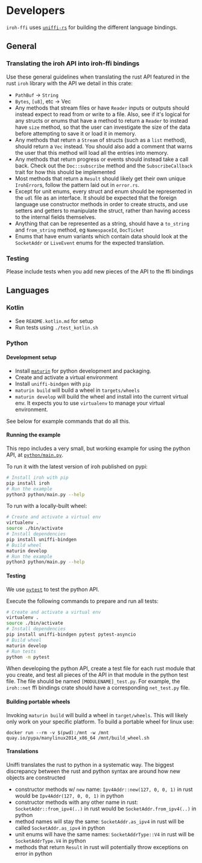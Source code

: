 # Developers

`iroh-ffi` uses [`uniffi-rs`](https://mozilla.github.io/uniffi-rs/) for building the different language bindings.

## General

### Translating the iroh API into iroh-ffi bindings

Use these general guidelines when translating the rust API featured in the rust
`iroh` library with the API we detail in this crate:
- `PathBuf` -> `String`
- `Bytes`, `[u8]`, etc -> Vec<u8>
- Any methods that stream files or have `Reader` inputs or outputs should instead expect to read from or write to a file. Also, see if it's logical for any structs or enums that have a method to return a `Reader` to instead have `size` method, so that the user can investigate the size of the data before attempting to save it or load it in memory.
- Any methods that return a `Stream` of structs (such as a `list` method), should return a `Vec` instead. You should also add a comment that warns the user that this method will load all the entries into memory.
- Any methods that return progress or events should instead take a call back. Check out the `Doc::subscribe` method and the `SubscribeCallback` trait for how this should be implemented
- Most methods that return a `Result` should likely get their own unique `IrohError`s, follow the pattern laid out in `error.rs`.
- Except for unit enums, every struct and enum should be represented in the `udl` file as an interface. It should be expected that the foreign language use constructor methods in order to create structs, and use setters and getters to manipulate the struct, rather than having access to the internal fields themselves.
- Anything that can be represented as a string, should have a `to_string` and `from_string` method, eg `NamespaceId`, `DocTicket`
- Enums that have enum variants which contain data should look at the `SocketAddr` or `LiveEvent` enums for the expected translation.

### Testing

Please include tests when you add new pieces of the API to the ffi bindings

## Languages

### Kotlin

- See `README.kotlin.md` for setup
- Run tests using `./test_kotlin.sh`

### Python

#### Development setup

- Install [`maturin`](https://www.maturin.rs/installation) for python development and packaging.
- Create and activate a virtual environment
- Install `uniffi-bindgen` with `pip`
- `maturin build` will build a wheel in `targets/wheels`
- `maturin develop` will build the wheel and install into the current virtual env. It expects you to use `virtualenv` to manage your virtual environment.

See below for example commands that do all this.

#### Running the example

This repo includes a very small, but working example for using the python API, at [`python/main.py`](python/main.py).

To run it with the latest version of iroh published on pypi:

```sh
# Install iroh with pip
pip install iroh
# Run the example
python3 python/main.py --help
```

To run with a locally-built wheel:

```sh
# Create and activate a virtual env
virtualenv .
source ./bin/activate
# Install dependencies
pip install uniffi-bindgen
# Build wheel
maturin develop
# Run the example
python3 python/main.py --help

```

#### Testing

We use [`pytest`](https://docs.pytest.org/en/7.1.x/contents.html) to test the python API.

Execute the following commands to prepare and run all tests:
```sh
# Create and activate a virtual env
virtualenv .
source ./bin/activate
# Install dependencies
pip install uniffi-bindgen pytest pytest-asyncio
# Build wheel
maturin develop
# Run tests
python -m pytest
```

When developing the python API, create a test file for each rust module that you create, and test all pieces of the API in that module in the python test file. The file should be named `[MODULENAME]_test.py`.
For example, the `iroh::net` ffi bindings crate should have a corresponding `net_test.py` file.

#### Building portable wheels

Invoking `maturin build` will build a wheel in `target/wheels`.  This
will likely only work on your specific platform. To build a portable
wheel for linux use:

```
docker run --rm -v $(pwd):/mnt -w /mnt quay.io/pypa/manylinux2014_x86_64 /mnt/build_wheel.sh
```

#### Translations

Uniffi translates the rust to python in a systematic way. The biggest discrepancy between the rust and python syntax are around how new objects are constructed

- constructor methods w/ `new` name:
    `Ipv4Addr::new(127, 0, 0, 1)` in rust would be `Ipv4Addr(127, 0, 0, 1)` in python
- constructor methods with any other name in rust:
    `SocketAddr::from_ipv4(..)` in rust would be `SocketAddr.from_ipv4(..)` in python
- method names will stay the same:
     `SocketAddr.as_ipv4` in rust will be called `SocketAddr.as_ipv4` in python
- unit enums will have the same names:
    `SocketAddrType::V4` in rust will be `SocketAddrType.V4` in python
- methods that return `Result` in rust will potentially throw exceptions on error in python
